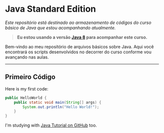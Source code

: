 # Java Standard Edition
_Este repositório está destinado ao armazenamento de códigos do curso básico de Java que estou acompanhando atualmente._

> **Eu estou usando a versão [Java 8](https://www.oracle.com/technetwork/java/javase/downloads/jdk8-downloads-2133151.html) para acompanhar este curso.**

Bem-vindo ao meu repositório de arquivos básicos sobre Java. Aqui você encontrará os scripts desenvolvidos no decorrer do curso conforme vou avançando nas aulas.

---

## Primeiro Código

Here is my first code:

```java
public HelloWorld {
    public static void main(String[] args) {
    	System.out.println("Hello World!");
    }
}
```

I'm studying with [Java Tutorial on GitHub](https://github.com/winterbe/java8-tutorial/blob/master/README.md) too.